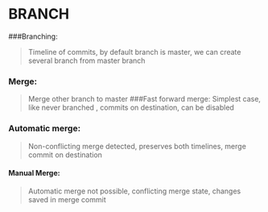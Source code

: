 # BRANCH

###Branching:
> Timeline of commits, by default branch is master, we can create several branch from master branch
### Merge:
> Merge other branch to master
###Fast forward merge:
> Simplest case, like never branched , commits on destination, can be disabled
### Automatic merge:
> Non-conflicting merge detected, preserves both timelines, merge commit on destination
#### Manual Merge:
> Automatic merge not possible, conflicting merge state, changes saved in merge commit

